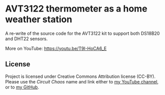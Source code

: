 # AVT3122 thermometer as a home weather station

A re-write of the source code for the AVT3122 kit to support both DS18B20 and DHT22 sensors.

More on YouTube: https://youtu.be/T9I-HoCA6_E

## License

Project is licensed under Creative Commons Attribution license (CC-BY). Please use the *Circuit Chaos* name and link either to [my YouTube channel](https://www.youtube.com/channel/UCfe983pckjOtoFBIJ6UMIGg), or to [my GitHub](https://github.com/CircuitChaos).
